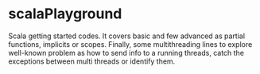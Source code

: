 # scalaPlayground
Scala getting started codes. It covers basic and few advanced as partial functions, implicits or scopes. Finally, some multithreading lines to explore well-known problem as how to send info to a running threads, catch the exceptions between multi threads or identify them. 
